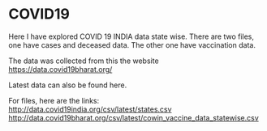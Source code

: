 # COVID19

Here I have explored COVID 19 INDIA data state wise.
There are two files, one have cases and deceased data.
The other one have vaccination data.

The data was collected from this the website https://data.covid19bharat.org/

Latest data can also be found here.

For files, here are the links:
http://data.covid19india.org/csv/latest/states.csv
http://data.covid19bharat.org/csv/latest/cowin_vaccine_data_statewise.csv
